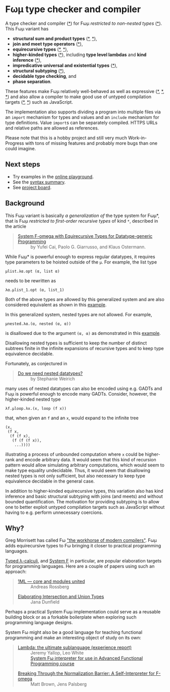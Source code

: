 # Fωμ type checker and compiler

A type checker and compiler
([\*](https://polytypic.github.io/f-omega-mu/#*examples/stream-fusion.fom)) for
Fωμ _restricted to non-nested types_
([\*](https://polytypic.github.io/f-omega-mu/#*examples/errors/nested.fom)).
This Fωμ variant has

- **structural sum and product types**
  ([\*](https://polytypic.github.io/f-omega-mu/#*examples/lists-of-various-lengths.fom),
  [\*](https://polytypic.github.io/f-omega-mu/#*examples/generic-folds.fom)),
- **join and meet type operators**
  ([\*](https://polytypic.github.io/f-omega-mu/#*examples/finally-tagless.fom)),
- **equirecursive types**
  ([\*](https://polytypic.github.io/f-omega-mu/#*examples/first-order-and-higher-kinded-lists.fom),
  [\*](https://polytypic.github.io/f-omega-mu/#*examples/polymorphic-container-without-pretense.fom)),
- **higher-kinded types**
  ([\*](https://polytypic.github.io/f-omega-mu/#*examples/equality-witnesses.fom)),
  including **type level lambdas** and **kind inference**
  ([\*](https://polytypic.github.io/f-omega-mu/#*examples/type-level-programming.fom)),
- **impredicative universal and existential types**
  ([\*](https://polytypic.github.io/f-omega-mu/#*examples/stack-adt.fom)),
- **structural subtyping**
  ([\*](https://polytypic.github.io/f-omega-mu/#*examples/bounded-subtyping-of-counters.fom)),
- **decidable type checking**, and
- **phase separation**.

These features make Fωμ relatively well-behaved as well as expressive
([\*](https://polytypic.github.io/f-omega-mu/#*examples/type-gadt-using-eq-witnesses.fom),
[\*](https://polytypic.github.io/f-omega-mu/#*examples/hoas-gadt.fom),
[\*](https://polytypic.github.io/f-omega-mu/#*examples/f-omega-self-interpreter.fom))
and also allow a compiler to make good use of untyped compilation targets
([\*](https://polytypic.github.io/f-omega-mu/#*examples/equirecursive-fixpoint-combinator.fom),
[\*](https://polytypic.github.io/f-omega-mu/#*examples/object-oriented-sets.fom))
such as JavaScript.

The implementation also supports dividing a program into multiple files via an
`import` mechanism for types and values and an `include` mechanism for type
definitions. Value `import`s can be separately compiled. HTTPS URLs and relative
paths are allowed as references.

Please note that this is a hobby project and still very much Work-in-Progress
with tons of missing features and probably more bugs than one could imagine.

## Next steps

- Try examples in the
  [online playground](https://polytypic.github.io/f-omega-mu/#*examples/fact.fom).
- See the [syntax summary](SYNTAX.md).
- See [project board](https://github.com/polytypic/f-omega-mu/projects/1).

## Background

This Fωμ variant is basically _a generalization of_ the type system for Fωμ\*,
that is Fωμ _restricted to first-order recursive types_ of kind `*`, described
in the article

<blockquote>
  <dl>
    <dt>
      <a href="http://ps.informatik.uni-tuebingen.de/research/functors/equirecursion-fomega-popl16.pdf">
        System F-omega with Equirecursive Types for Datatype-generic Programming
      </a>
    </dt>
    <dd>by Yufei Cai, Paolo G. Giarrusso, and Klaus Ostermann.</dd>
  </dl>
</blockquote>

While Fωμ\* is powerful enough to express regular datatypes, it requires type
parameters to be hoisted outside of the `μ`. For example, the list type

```
μlist.λα.opt (α, list α)
```

needs to be rewritten as

```
λα.μlist_1.opt (α, list_1)
```

Both of the above types are allowed by this generalized system and are also
considered equivalent as shown in this
[example](https://polytypic.github.io/f-omega-mu/#*examples/first-order-and-higher-kinded-lists.fom).

In this generalized system, nested types are not allowed. For example,

```
μnested.λα.(α, nested (α, α))
```

is disallowed due to the argument `(α, α)` as demonstrated in this
[example](https://polytypic.github.io/f-omega-mu/#*examples/errors/nested.fom).

Disallowing nested types is sufficient to keep the number of distinct subtrees
finite in the infinite expansions of recursive types and to keep type
equivalence decidable.

Fortunately, as conjectured in

<blockquote>
  <dl>
    <dt><a href="https://www.cis.upenn.edu/~plclub/blog/2020-12-04-nested-datatypes/">Do we need nested datatypes?</a></dt>
    <dd>by Stephanie Weirich<dd>
  </dl>
</blockquote>

many uses of nested datatypes can also be encoded using e.g. GADTs and Fωμ is
powerful enough to encode many GADTs. Consider, however, the higher-kinded
nested type

```
λf.μloop.λx.(x, loop (f x))
```

that, when given an `f` and an `x`, would expand to the infinite tree

```
(x,
 (f x,
  (f (f x),
   (f (f (f x)),
    ...))))
```

illustrating a process of unbounded computation where `x` could be higher-rank
and encode arbitrary data. It would seem that this kind of recursion pattern
would allow simulating arbitrary computations, which would seem to make type
equality undecidable. Thus, it would seem that disallowing nested types is not
only sufficient, but also necessary to keep type equivalence decidable in the
general case.

In addition to higher-kinded equirecursive types, this variation also has kind
inference and basic structural subtyping with joins (and meets) and without
bounded quantification. The motivation for providing subtyping is to allow one
to better exploit untyped compilation targets such as JavaScript without having
to e.g. perform unnecessary coercions.

## Why?

Greg Morrisett has called Fω
["the workhorse of modern compilers"](https://dl.acm.org/doi/abs/10.1145/2837614.2837623).
Fωμ adds equirecursive types to Fω bringing it closer to practical programming
languages.

[Typed λ-calculi](https://en.wikipedia.org/wiki/Typed_lambda_calculus), and
[System F](https://en.wikipedia.org/wiki/System_F) in particular, are popular
elaboration targets for programming languages. Here are a couple of papers using
such an approach:

<blockquote>
  <dl>
    <dt><a href="https://people.mpi-sws.org/~rossberg/1ml/">1ML — core and modules united</a></dt>
    <dd>Andreas Rossberg</dd>
  </dl>
  <dl>
    <dt><a href="https://arxiv.org/abs/1206.5386">Elaborating Intersection and Union Types</a>
    <dd>Jana Dunfield</dd>
  </dl>
</blockquote>

Perhaps a practical System Fωμ implementation could serve as a reusable building
block or as a forkable boilerplate when exploring such programming language
designs.

System Fω might also be a good language for teaching functional programming and
make an interesting object of study on its own:

<blockquote>
  <dl>
    <dt><a href="https://dl.acm.org/doi/abs/10.1145/3342713">Lambda: the ultimate sublanguage (experience report)</a></dt>
    <dd>Jeremy Yallop, Leo White<br><a href="https://github.com/ocamllabs/fomega">System Fω interpreter for use in Advanced Functional Programming course</a><dd>
  </dl>
  <dl>
    <dt><a href="https://dl.acm.org/doi/abs/10.1145/2837614.2837623">Breaking Through the Normalization Barrier: A Self-Interpreter for F-omega</a></dt>
    <dd>Matt Brown, Jens Palsberg<dd>
  </dl>
</blockquote>
